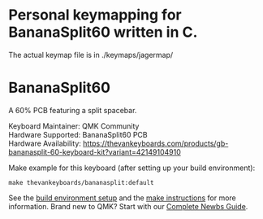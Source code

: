 # Personal keymapping for BananaSplit60 written in C.

The actual keymap file is in ./keymaps/jagermap/


# BananaSplit60

A 60% PCB featuring a split spacebar.

Keyboard Maintainer: QMK Community  
Hardware Supported: BananaSplit60 PCB  
Hardware Availability: https://thevankeyboards.com/products/gb-bananasplit-60-keyboard-kit?variant=42149104910

Make example for this keyboard (after setting up your build environment):

    make thevankeyboards/bananasplit:default

See the [build environment setup](https://docs.qmk.fm/#/getting_started_build_tools) and the [make instructions](https://docs.qmk.fm/#/getting_started_make_guide) for more information. Brand new to QMK? Start with our [Complete Newbs Guide](https://docs.qmk.fm/#/newbs).

